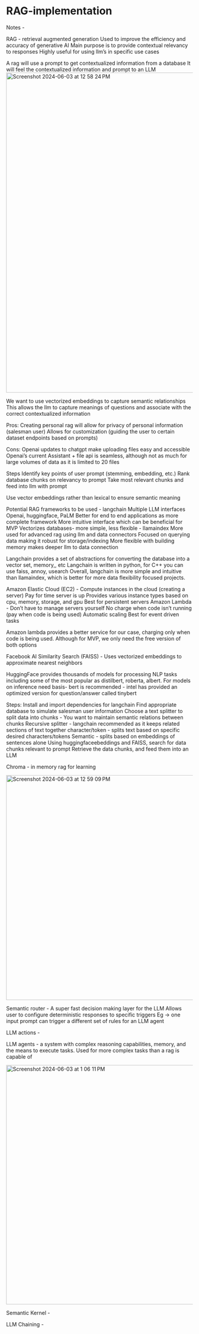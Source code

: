# RAG-implementation

Notes -

RAG - retrieval augmented generation
Used to improve the efficiency and accuracy of generative AI
Main purpose is to provide contextual relevancy to responses
Highly useful for using llm’s in specific use cases
	
A rag will use a prompt to get contextualized information from a database
		It will feel the contextualized information and prompt to an LLM
<img width="861" alt="Screenshot 2024-06-03 at 12 58 24 PM" src="https://github.com/vgali7/RAG-implementation/assets/79680489/f5fb66ea-816d-4170-9425-482a77719d32">

We want to use vectorized embeddings to capture semantic relationships
This allows the llm to capture meanings of questions and associate with the correct contextualized information

Pros:
Creating personal rag will allow for privacy of personal information (salesman user)
Allows for customization (guiding the user to certain dataset endpoints based on prompts)


Cons:
Openai updates to chatgpt make uploading files easy and accessible
Openai’s current Assistant + file api is seamless, although not as much for large volumes of data as it is limited to 20 files

Steps
Identify key points of user prompt (stemming, embedding, etc.)
Rank database chunks on relevancy to prompt
Take most relevant chunks and feed into llm with prompt


Use vector embeddings rather than lexical to ensure semantic meaning

Potential RAG frameworks to be used
	- langchain
	 	Multiple LLM interfaces
			Openai, huggingface, PaLM
		Better for end to end applications as more complete framework
		More intuitive interface which can be beneficial for MVP
		Vectorizes databases- more simple, less flexible
	- llamaindex
		More used for advanced rag using llm and data connectors 
		Focused on querying data making it robust for storage/indexing
		More flexible with building memory makes deeper llm to data connection

Langchain provides a set of abstractions for converting the database into a vector set, memory,, etc
Langchain is written in python, for C++ you can use faiss, annoy, usearch
Overall, langchain is more simple and intuitive than llamaindex, which is better for more data flexibility focused projects. 


Amazon Elastic Cloud (EC2) -
Compute instances in the cloud (creating a server)
Pay for time server is up
Provides various instance types based on cpu, memory, storage, and gpu
Best for persistent servers
Amazon Lambda -
Don’t have to manage servers yourself
No charge when code isn’t running (pay when code is being used)
Automatic scaling
Best for event driven tasks

Amazon lambda provides a better service for our case, charging only when code is being used. Although for MVP, we only need the free version of both options


Facebook AI Similarity Search (FAISS) - Uses vectorized embeddings to approximate nearest neighbors

HuggingFace provides thousands of models for processing NLP tasks including some of the most popular as distilbert, roberta, albert. For models on inference need basis- bert is recommended - intel has provided an optimized version for question/answer called tinybert

Steps:
Install and import dependencies for langchain 
Find appropriate database to simulate salesman user information
Choose a text splitter to split data into chunks - You want to maintain semantic relations between chunks
Recursive splitter - langchain recommended as it keeps related sections of text together
character/token - splits text based on specific desired characters/tokens
Semantic - splits based on embeddings of sentences alone
Using huggingfaceebeddings and FAISS, search for data chunks relevant to prompt
Retrieve the data chunks, and feed them into an LLM


Chroma - in memory rag for learning


<img width="605" alt="Screenshot 2024-06-03 at 12 59 09 PM" src="https://github.com/vgali7/RAG-implementation/assets/79680489/b8a603e5-7339-4309-8d17-db14d4c22f2c">


Semantic router -
A super fast decision making layer for the LLM 
 	Allows user to configure deterministic responses to specific triggers
	Eg -> one input prompt can trigger a different set of rules for an LLM agent

LLM actions - 

LLM agents - 
a system with complex reasoning capabilities, memory, and the means to execute tasks.
	Used for more complex tasks than a rag is capable of 
 
 <img width="644" alt="Screenshot 2024-06-03 at 1 06 11 PM" src="https://github.com/vgali7/RAG-implementation/assets/79680489/6bbd646c-df62-4b33-a353-0b9af45dd92d">


Semantic Kernel -

LLM Chaining -

